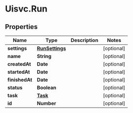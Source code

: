 # Uisvc.Run

## Properties

Name | Type | Description | Notes
------------ | ------------- | ------------- | -------------
**settings** | [**RunSettings**](RunSettings.md) |  | [optional] 
**name** | **String** |  | [optional] 
**createdAt** | **Date** |  | [optional] 
**startedAt** | **Date** |  | [optional] 
**finishedAt** | **Date** |  | [optional] 
**status** | **Boolean** |  | [optional] 
**task** | [**Task**](Task.md) |  | [optional] 
**id** | **Number** |  | [optional] 


